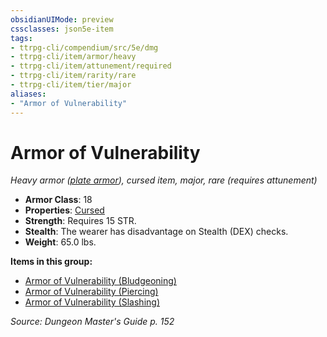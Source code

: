 ```yaml
---
obsidianUIMode: preview
cssclasses: json5e-item
tags:
- ttrpg-cli/compendium/src/5e/dmg
- ttrpg-cli/item/armor/heavy
- ttrpg-cli/item/attunement/required
- ttrpg-cli/item/rarity/rare
- ttrpg-cli/item/tier/major
aliases: 
- "Armor of Vulnerability"
---
```

# Armor of Vulnerability
*Heavy armor ([plate armor](3-Mechanics/CLI/items/plate-armor.md)), cursed item, major, rare (requires attunement)*  


- **Armor Class**: 18
- **Properties**: [Cursed](3-Mechanics/CLI/rules/item-properties.md#Cursed%20Items)
- **Strength**: Requires 15 STR.
- **Stealth**: The wearer has disadvantage on Stealth (DEX) checks.
- **Weight**: 65.0 lbs.

**Items in this group:**

- [Armor of Vulnerability (Bludgeoning)](3-Mechanics/CLI/items/armor-of-vulnerability-bludgeoning.md)
- [Armor of Vulnerability (Piercing)](3-Mechanics/CLI/items/armor-of-vulnerability-piercing.md)
- [Armor of Vulnerability (Slashing)](3-Mechanics/CLI/items/armor-of-vulnerability-slashing.md)

*Source: Dungeon Master's Guide p. 152*